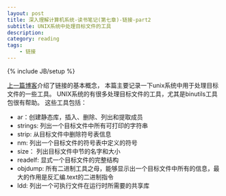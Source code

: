 ```yaml
---
layout: post
title: 深入理解计算机系统-读书笔记(第七章)-链接-part2
subtitle: UNIX系统中处理目标文件的工具
description: 
category: reading
tags: 
    - 链接
---
```

{% include JB/setup %}

[上一篇博客](/reading/2016/05/27/csapp-ch7-reading/)介绍了链接的基本概念，
本篇主要记录一下unix系统中用于处理目标文件的一些工具。
UNIX系统的有很多处理目标文件的工具，尤其是binutils工具包很有帮助。
这些工具包括：
- ar：创建静态库，插入、删除、列出和提取成员
- strings: 列出一个目标文件中所有可打印的字符串
- strip: 从目标文件中删除符号表信息
- nm: 列出一个目标文件的符号表中定义的符号
- size： 列出目标文件中节的名字和大小
- readelf: 显式一个目标文件的完整结构
- objdump: 所有二进制工具之母，能够显示出一个目标文件中所有的信息，最大的作用是反汇编.text的二进制指令
- ldd: 列出一个可执行文件在运行时所需要的共享库 
    